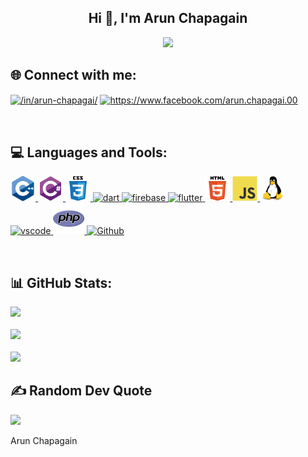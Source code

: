 <h2 align="center">Hi 👋, I'm Arun Chapagain</h2>

<p align="center">
  <a href="https://github.com/arunchapagain"><img src="https://readme-typing-svg.herokuapp.com?size=21&center=true&vCenter=true&width=460&height=45&lines=Passionate+learner+and+Tech+enthusiast.;Flutter+Developer.;Student+of+Computer+Science"></a>
</p>

<h2 align="left">🌐 Connect with me:</h2>
<p align="left">
    <a href="https://www.linkedin.com/in/arun-chapagai" target="blank"><img align="center" src="https://raw.githubusercontent.com/rahuldkjain/github-profile-readme-generator/master/src/images/icons/Social/linked-in-alt.svg" alt="/in/arun-chapagai/" height="30" width="40" /></a>       <a href="https://www.facebook.com/arun.chapagai.00" target="blank"><img align="center" src="https://raw.githubusercontent.com/rahuldkjain/github-profile-readme-generator/master/src/images/icons/Social/facebook.svg" alt="https://www.facebook.com/arun.chapagai.00" height="30" width="40" /></a>
</p>
<br/>

 <h2 align="left">💻 Languages and Tools:</h2>
<p align="left"> <a href="https://www.w3schools.com/cpp/" target="_blank" rel="noreferrer"> <img src="https://raw.githubusercontent.com/devicons/devicon/master/icons/cplusplus/cplusplus-original.svg" alt="cplusplus" width="40" height="40"/> </a>    <a href="https://www.w3schools.com/cs/" target="_blank" rel="noreferrer"> <img src="https://raw.githubusercontent.com/devicons/devicon/master/icons/csharp/csharp-original.svg" alt="csharp" width="40" height="40"/>   </a> <a href="https://www.w3schools.com/css/" target="_blank" rel="noreferrer"> <img src="https://raw.githubusercontent.com/devicons/devicon/master/icons/css3/css3-original-wordmark.svg" alt="css3" width="40" height="40"/> </a> <a href="https://dart.dev" target="_blank" rel="noreferrer"> <img src="https://www.vectorlogo.zone/logos/dartlang/dartlang-icon.svg" alt="dart" width="40" height="40"/> </a>   <a href="https://firebase.google.com/" target="_blank" rel="noreferrer"> <img src="https://www.vectorlogo.zone/logos/firebase/firebase-icon.svg" alt="firebase" width="40" height="40"/> </a>   <a href="https://flutter.dev" target="_blank" rel="noreferrer"> <img src="https://www.vectorlogo.zone/logos/flutterio/flutterio-icon.svg" alt="flutter" width="40" height="40"/> </a>   <a href="https://www.w3.org/html/" target="_blank" rel="noreferrer"> <img src="https://raw.githubusercontent.com/devicons/devicon/master/icons/html5/html5-original-wordmark.svg" alt="html5" width="40" height="40"/> </a>   <a href="https://developer.mozilla.org/en-US/docs/Web/JavaScript" target="_blank" rel="noreferrer"> <img src="https://raw.githubusercontent.com/devicons/devicon/master/icons/javascript/javascript-original.svg" alt="javascript" width="40" height="40"/> </a>   <a href="https://www.linux.org/" target="_blank" rel="noreferrer"> <img src="https://raw.githubusercontent.com/devicons/devicon/master/icons/linux/linux-original.svg" alt="linux" width="40" height="40"/> </a> <a href="https://code.visualstudio.com" target="_blank" rel="noreferrer"> <img src="https://upload.wikimedia.org/wikipedia/commons/9/9a/Visual_Studio_Code_1.35_icon.svg" alt="vscode" width="40" height="40"/> </a>   <a href="https://www.php.net" target="_blank" rel="noreferrer"> <img src="https://raw.githubusercontent.com/devicons/devicon/master/icons/php/php-original.svg" alt="php" width="50" height="50"/> </a> <a href="https://www.github.com" target="_blank" rel="noreferrer"> <img src="https://encrypted-tbn0.gstatic.com/images?q=tbn:ANd9GcQ4H3kSxWJ6ATMIjA-l52rsGhHX_op9lusqeetVIaWFxw&s" alt="Github" width="55" height="55"/> </a></p>
<br/>
<h2>📊 GitHub Stats:</h2>

![](https://github-readme-stats.vercel.app/api?username=ArunChapagain&theme=dark&hide_border=true&include_all_commits=false&count_private=true)<br/><br/>
![](https://github-readme-streak-stats.herokuapp.com/?user=ArunChapagain&theme=dark&hide_border=true)<br/><br/>
![](https://github-readme-stats.vercel.app/api/top-langs/?username=ArunChapagain&theme=dark&hide_border=true&include_all_commits=false&count_private=true&layout=compact)

<h2>✍️ Random Dev Quote</h2>

![](https://quotes-github-readme.vercel.app/api?type=horizontal&theme=radical)


Arun Chapagain
